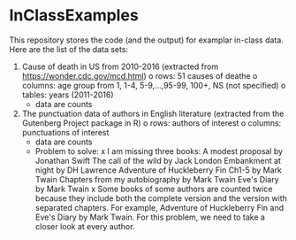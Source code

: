 # InClassExamples
This repository stores the code (and the output) for examplar in-class data. Here are the list of the data sets:
1. Cause of death in US from 2010-2016 (extracted from https://wonder.cdc.gov/mcd.html)
    o rows: 51 causes of deathe
    o columns: age group from 1, 1-4, 5-9,...,95-99, 100+, NS (not specified)
    o tables: years (2011-2016)
   - data are counts
2. The punctuation data of authors in English literature (extracted from the Gutenberg Project package in R)
    o rows: authors of interest
    o columns: punctuations of interest
   - data are counts
   - Problem to solve: 
       x I am missing three books:
               A modest proposal by Jonathan Swift
               The call of the wild by Jack London
               Embankment at night by DH Lawrence
               Adventure of Huckleberry Fin Ch1-5 by Mark Twain
               Chapters from my autobiography by Mark Twain
               Eve's Diary by Mark Twain
       x Some books of some authors are counted twice because they include both the complete version and the version with separated       chapters. For example, Adventure of Huckleberry Fin and Eve's Diary by Mark Twain. For this problem, we need to take a closer look at every author.


